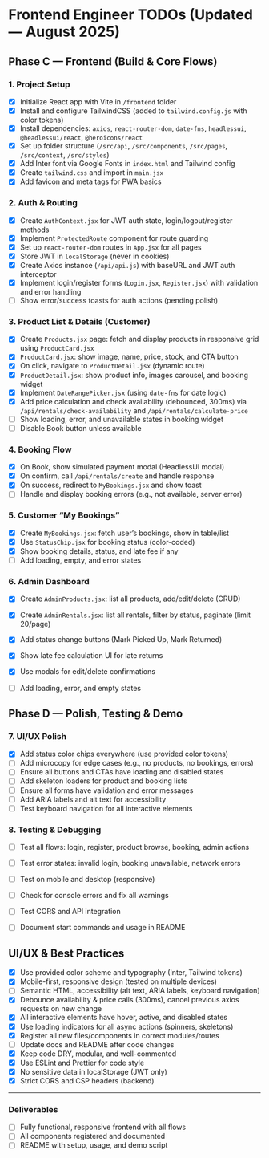 

# Frontend Engineer TODOs (Updated — August 2025)


## Phase C — Frontend (Build & Core Flows)

### 1. Project Setup
- [x] Initialize React app with Vite in `/frontend` folder
- [x] Install and configure TailwindCSS (added to `tailwind.config.js` with color tokens)
- [x] Install dependencies: `axios`, `react-router-dom`, `date-fns`, `headlessui`, `@headlessui/react`, `@heroicons/react`
- [x] Set up folder structure (`/src/api`, `/src/components`, `/src/pages`, `/src/context`, `/src/styles`)
- [x] Add Inter font via Google Fonts in `index.html` and Tailwind config
- [x] Create `tailwind.css` and import in `main.jsx`
- [x] Add favicon and meta tags for PWA basics

### 2. Auth & Routing
- [x] Create `AuthContext.jsx` for JWT auth state, login/logout/register methods
- [x] Implement `ProtectedRoute` component for route guarding
- [x] Set up `react-router-dom` routes in `App.jsx` for all pages
- [x] Store JWT in `localStorage` (never in cookies)
- [x] Create Axios instance (`/api/api.js`) with baseURL and JWT auth interceptor
- [x] Implement login/register forms (`Login.jsx`, `Register.jsx`) with validation and error handling
- [ ] Show error/success toasts for auth actions (pending polish)

### 3. Product List & Details (Customer)
- [x] Create `Products.jsx` page: fetch and display products in responsive grid using `ProductCard.jsx`
- [x] `ProductCard.jsx`: show image, name, price, stock, and CTA button
- [x] On click, navigate to `ProductDetail.jsx` (dynamic route)
- [x] `ProductDetail.jsx`: show product info, images carousel, and booking widget
- [x] Implement `DateRangePicker.jsx` (using `date-fns` for date logic)
- [x] Add price calculation and check availability (debounced, 300ms) via `/api/rentals/check-availability` and `/api/rentals/calculate-price`
- [ ] Show loading, error, and unavailable states in booking widget
- [ ] Disable Book button unless available

### 4. Booking Flow
- [x] On Book, show simulated payment modal (HeadlessUI modal)
- [x] On confirm, call `/api/rentals/create` and handle response
- [x] On success, redirect to `MyBookings.jsx` and show toast
- [ ] Handle and display booking errors (e.g., not available, server error)

### 5. Customer “My Bookings”
- [x] Create `MyBookings.jsx`: fetch user’s bookings, show in table/list
- [x] Use `StatusChip.jsx` for booking status (color-coded)
- [x] Show booking details, status, and late fee if any
- [ ] Add loading, empty, and error states

### 6. Admin Dashboard
- [x] Create `AdminProducts.jsx`: list all products, add/edit/delete (CRUD)
- [x] Create `AdminRentals.jsx`: list all rentals, filter by status, paginate (limit 20/page)
- [x] Add status change buttons (Mark Picked Up, Mark Returned)
- [x] Show late fee calculation UI for late returns
- [x] Use modals for edit/delete confirmations
- [ ] Add loading, error, and empty states


## Phase D — Polish, Testing & Demo

### 7. UI/UX Polish
- [x] Add status color chips everywhere (use provided color tokens)
- [ ] Add microcopy for edge cases (e.g., no products, no bookings, errors)
- [ ] Ensure all buttons and CTAs have loading and disabled states
- [ ] Add skeleton loaders for product and booking lists
- [ ] Ensure all forms have validation and error messages
- [ ] Add ARIA labels and alt text for accessibility
- [ ] Test keyboard navigation for all interactive elements

### 8. Testing & Debugging
- [ ] Test all flows: login, register, product browse, booking, admin actions
- [ ] Test error states: invalid login, booking unavailable, network errors
- [ ] Test on mobile and desktop (responsive)
- [ ] Check for console errors and fix all warnings
- [ ] Test CORS and API integration
- [ ] Document start commands and usage in README


## UI/UX & Best Practices

- [x] Use provided color scheme and typography (Inter, Tailwind tokens)
- [x] Mobile-first, responsive design (tested on multiple devices)
- [ ] Semantic HTML, accessibility (alt text, ARIA labels, keyboard navigation)
- [x] Debounce availability & price calls (300ms), cancel previous axios requests on new change
- [x] All interactive elements have hover, active, and disabled states
- [x] Use loading indicators for all async actions (spinners, skeletons)
- [x] Register all new files/components in correct modules/routes
- [ ] Update docs and README after code changes
- [x] Keep code DRY, modular, and well-commented
- [x] Use ESLint and Prettier for code style
- [x] No sensitive data in localStorage (JWT only)
- [x] Strict CORS and CSP headers (backend)

---

### Deliverables
- [ ] Fully functional, responsive frontend with all flows
- [ ] All components registered and documented
- [ ] README with setup, usage, and demo script
